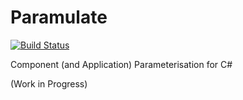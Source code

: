 # Paramulate
[![Build Status](https://travis-ci.com/SuuBro/Paramulate.svg?branch=master)](https://travis-ci.org/SuuBro/Paramulate)

Component (and Application) Parameterisation for C#

(Work in Progress)
